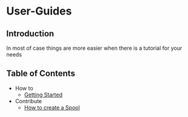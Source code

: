 # User-Guides
## Introduction

In most of case things are more easier when there is a tutorial for your needs

## Table of Contents

* How to
  * [Getting Started](framework/getting-started.md)
* Contribute
  * [How to create a Spool](contrib-guides/create-spool.md)
